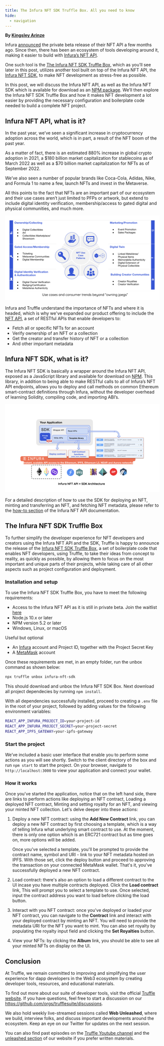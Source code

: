 ```yaml
---
title: The Infura NFT SDK Truffle Box. All you need to know
hide:
  - navigation
---
```


**By [Kingsley Arinze](https://www.linkedin.com/in/bruzzy)**

Infura [announced](https://blog.infura.io/post/introducing-the-infura-nft-api-beta-release) the private beta release of their NFT API a few months ago. Since then, there has been an ecosystem of tools developing around it, making it easier to build with [Infura’s NFT API](https://infura.io/resources/apis/nft-api-beta-signup). 

One such tool is the [The Infura NFT SDK Truffle Box](https://github.com/truffle-box/infura-nft-sdk-box), which as you’ll see later in this post, utilizes another tool built on top of the Infura NFT API, the [Infura NFT SDK](https://github.com/consensys/infura-sdk), to make NFT development as stress-free as possible.

In this post, we will discuss the Infura NFT API, as well as the Infura NFT SDK which is available for download as an [NPM package](https://www.npmjs.com/package/@infura/sdk). We’ll then explore the Infura NFT SDK Truffle Box and how it makes NFT development a lot easier by providing the necessary configuration and boilerplate code needed to build a complete NFT project.

## Infura NFT API, what is it?

In the past year, we’ve seen a significant increase in cryptocurrency adoption across the world, which is in part, a result of the NFT boom of the past year. 

As a matter of fact, there is an estimated 880% increase in global crypto adoption in 2021, a $180 billion market capitalization for stablecoins as of March 2022 as well as a $70 billion market capitalization for NFTs as of September 2022.

We’ve also seen a number of popular brands like Coca-Cola, Adidas, Nike, and Formula 1 to name a few, launch NFTs and invest in the Metaverse. 

All this points to the fact that NFTs are an important part of our ecosystem and their use cases aren’t just limited to PFPs or artwork, but extend to include digital identity verification, membership/access to gated digital and physical communities, and much more.

![use cases and consumer trends beyond "owning jpegs"](./ownership.png)

Infura and Truffle understand the importance of NFTs and where it is headed, which is why we've expanded our product offering to include the [NFT API](https://docs.api.infura.io/nft), a set of RESTful APIs that enable developers to: 

- Fetch all or specific NFTs for an account 
- Verify ownership of an NFT or a collection
- Get the creator and transfer history of NFT or a collection
- And other important metadata

## Infura NFT SDK, what is it?

The Infura NFT SDK is basically a wrapper around the Infura NFT API, exposed as a JavaScript library and available for download on [NPM](https://www.npmjs.com/package/@infura/sdk). This library, in addition to being able to make RESTful calls to all of Infura’s NFT API endpoints, allows you to deploy and call methods on common Ethereum smart-contract definitions through Infura, without the developer overhead of learning Solidity, compiling code, and importing ABI’s.

![Infura NFT SDK](./arc.png)

For a detailed description of how to use the SDK for deploying an NFT, minting and transferring an NFT, and fetching NFT metadata, please refer to the [how-to section](https://docs.infura.io/infura/infura-custom-apis/nft-sdk/how-to) of the Infura NFT API documentation.

## The Infura NFT SDK Truffle Box

To further simplify the developer experience for NFT developers and creators using the Infura NFT API and the SDK, Truffle is happy to announce the release of the [Infura NFT SDK Truffle Box](https://github.com/truffle-box/infura-nft-sdk-box), a set of boilerplate code that enables NFT developers, using Truffle, to take their ideas from concept to reality, as quickly as possible, by allowing them to focus on the most important and unique parts of their projects, while taking care of all other aspects such as project configuration and deployment.

### Installation and setup

To use the Infura NFT SDK Truffle Box, you have to meet the following requirements: 

- Access to the Infura NFT API as it is still in private beta. Join the waitlist [here](https://infura.io/resources/apis/nft-api-beta-signup)
- Node.js 10.x or later
- NPM version 5.2 or later 
- Windows, Linux, or macOS 

Useful but optional

- An [Infura](https://infura.io) account and Project ID, together with the Project Secret Key
- A [MetaMask](https://metamask.io) account

Once these requirements are met, in an empty folder, run the unbox command as shown below: 

```bash
npx truffle unbox infura-nft-sdk
```

This should download and unbox the Infura NFT SDK Box. Next download all project dependecies by running `npm install`.

With all dependencies successfully installed, proceed to creating a `.env` file in the root of your project, followed by adding values for the following environment variables:

```bash
REACT_APP_INFURA_PROJECT_ID=your-project-id
REACT_APP_INFURA_PROJECT_SECRET=your-project-secret
REACT_APP_IPFS_GATEWAY=your-ipfs-gateway
```

### Start the project

We’ve included a basic user interface that enable you to perform some actions as you will see shortly. Switch to the client directory of the box and run `npm start` to start the project. On your browser, navigate to `http://localhost:3000` to view your application and connect your wallet.

### How it works

Once you've started the application, notice that on the left hand side, there are links to perform actions like deploying an NFT contract, Loading a deployed NFT contract, Minting and setting royalty for an NFT, and viewing your minted NFT collection. Let's delve deeper into these actions:

1. Deploy a new NFT contract: using the **Add New Contract** link, you can deploy a new NFT contract by first choosing a template, which is a way of telling Infura what underlying smart contract to use. At the moment, there is only one option which is an ERC721 contract but as time goes on, more options will be added. 

    Once you've selected a template, you'll be prompted to provide the contract name, symbol and URI - link to your NFT metadata hosted on IPFS. With those set, click the deploy button and proceed to approving the transaction on your connected MetaMask wallet. That's it, you've successfully deployed a new NFT contract.

2. Load contract: there's also an option to load a different contract to the UI incase you have multiple contracts deployed. Click the **Load contract** link, This will prompt you to select a template to use. Once selected, input the contract address you want to load before clicking the load button.

3. Interact with you NFT contract: once you've deployed or loaded your NFT contract, you can navigate to the **Contract** link and interact with your deployed contract by minting an NFT. You will need to provide the metadata URI for the NFT you want to mint. You can also set royalty by populating the royalty input field and clicking the **Set Royalties** button.

4. View your NFTs: by clicking the **Album** link, you should be able to see all your minted NFTs on display on the UI.

## Conclusion

At Truffle, we remain committed to improving and simplifying the user experience for dapp developers in the Web3 ecosystem by creating developer tools, resources, and educational materials. 

To find out more about our suite of developer tools, visit the official [Truffle website](https://trufflesuite.com). If you have questions, feel free to start a discussion on our https://github.com/orgs/trufflesuite/discussions. 

We also hold weekly live-streamed sessions called **Web Unleashed**, where we build, interview folks, and discuss important developments around the ecosystem. Keep an eye on our Twitter for updates on the next session. 

You can also find past episodes on the [Truffle Youtube channel](https://www.youtube.com/c/TruffleSuite) and the [unleashed section](https://trufflesuite.com/unleashed) of our website if you prefer written materials.